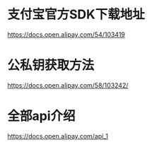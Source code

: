 # 支付宝官方SDK下载地址
https://docs.open.alipay.com/54/103419

# 公私钥获取方法
https://docs.open.alipay.com/58/103242/

# 全部api介绍
https://docs.open.alipay.com/api_1
